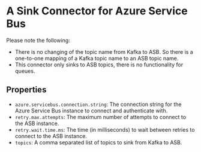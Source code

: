 # A Sink Connector for Azure Service Bus

Please note the following:

- There is no changing of the topic name from Kafka to ASB.  So there is a one-to-one mapping of a Kafka topic name to an ASB topic name.
- This connector only sinks to ASB topics, there is no functionality for queues.

## Properties

- `azure.servicebus.connection.string`: The connection string for the Azure Service Bus instance to connect and authenticate with.
- `retry.max.attempts`: The maximum number of attempts to connect to the ASB instance.
- `retry.wait.time.ms`: The time (in milliseconds) to wait between retries to connect to the ASB instance.
- `topics`: A comma separated list of topics to sink from Kafka to ASB.
